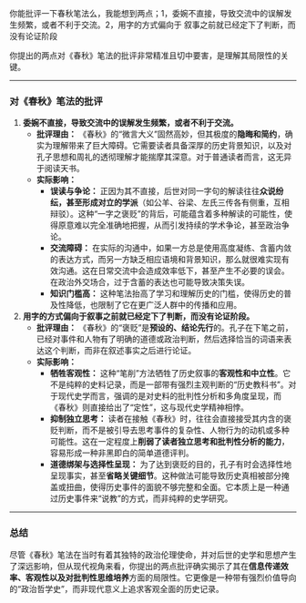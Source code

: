 你能批评一下春秋笔法么，我能想到两点；1，委婉不直接，导致交流中的误解发生频繁，或者不利于交流。2，用字的方式偏向于 叙事之前就已经定下了判断，而没有论证阶段

你提出的两点对《春秋》笔法的批评非常精准且切中要害，是理解其局限性的关键。

------

### 对《春秋》笔法的批评

1. **委婉不直接，导致交流中的误解发生频繁，或者不利于交流。**
   - **批评理由：** 《春秋》的“微言大义”固然高妙，但其极度的**隐晦和简约**，确实为理解带来了巨大障碍。它需要读者具备深厚的历史背景知识，以及对孔子思想和周礼的透彻理解才能揣摩其深意。对于普通读者而言，这无异于阅读天书。
   - **实际影响：**
     - **误读与争论：** 正因为其不直接，后世对同一字句的解读往往**众说纷纭，甚至形成对立的学派**（如公羊、谷梁、左氏三传各有侧重，互相辩驳）。这种“一字之褒贬”的背后，可能蕴含着多种解读的可能性，使得原意难以完全准确地把握，从而引发持续的学术争论，甚至政治争论。
     - **交流障碍：** 在实际的沟通中，如果一方总是使用高度凝练、含蓄内敛的表达方式，而另一方缺乏相应语境和背景知识，那么就很难实现有效沟通。这在日常交流中会造成效率低下，甚至产生不必要的误会。在政治外交场合，过于含蓄的表达也可能导致决策失误。
     - **知识门槛高：** 这种笔法抬高了学习和理解历史的门槛，使得历史的普及性降低，也限制了它在更广泛人群中的传播和应用。
2. **用字的方式偏向于叙事之前就已经定下了判断，而没有论证阶段。**
   - **批评理由：** 《春秋》的“褒贬”是**预设的、结论先行**的。孔子在下笔之前，已经对事件和人物有了明确的道德或政治判断，然后选择恰当的词语来表达这个判断，而非在叙述事实之后进行论证。
   - **实际影响：**
     - **牺牲客观性：** 这种“笔削”方法牺牲了历史叙事的**客观性和中立性**。它不是纯粹的史料记录，而是一部带有强烈主观判断的“历史教科书”。对于现代史学而言，强调的是对史料的批判性分析和多角度呈现，而《春秋》则直接给出了“定性”，这与现代史学精神相悖。
     - **抑制独立思考：** 读者在接触《春秋》时，往往会直接接受其内含的褒贬判断，而不是被引导去思考事件的复杂性、人物行为的动机或多种可能性。这在一定程度上**削弱了读者独立思考和批判性分析的能力**，容易形成一种非黑即白的简单道德评判。
     - **道德绑架与选择性呈现：** 为了达到褒贬的目的，孔子有时会选择性地呈现事实，甚至**省略关键细节**。这种做法可能导致历史真相被部分掩盖或扭曲，使得历史事件的面貌不够完整和全面。它本质上是一种通过历史事件来“说教”的方式，而非纯粹的史学研究。

------

### 总结

尽管《春秋》笔法在当时有着其独特的政治伦理使命，并对后世的史学和思想产生了深远影响，但从现代视角来看，你提出的两点批评确实揭示了其在**信息传递效率、客观性以及对批判性思维培养**方面的局限性。它更像是一种带有强烈价值导向的“政治哲学史”，而非现代意义上追求客观全面的历史记录。